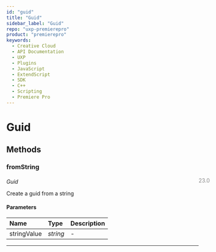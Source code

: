 ```yaml
---
id: "guid"
title: "Guid"
sidebar_label: "Guid"
repo: "uxp-premierepro"
product: "premierepro"
keywords:
  - Creative Cloud
  - API Documentation
  - UXP
  - Plugins
  - JavaScript
  - ExtendScript
  - SDK
  - C++
  - Scripting
  - Premiere Pro
---
```


# Guid  

## Methods

### fromString

<span class="minversion" style="display: block; margin-bottom: -1em; margin-left: 36em; float:left; opacity:0.5;">23.0</span>

*Guid*
  
Create a guid from a string

#### Parameters

| Name | Type | Description |
| :------ | :------ | :------ |
| stringValue | *string* | - |

___
